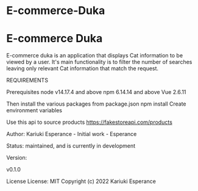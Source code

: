 # E-commerce-Duka
<h1>E-commerce Duka</h1>
 E-commerce duka is an application that displays Cat information to be viewed by a user. It's main functionality is to filter the number of  searches leaving only relevant Cat information that match the request.


 REQUIREMENTS

Prerequisites
node v14.17.4 and above
npm 6.14.14 and above
Vue 2.6.11

Then install the various packages from package.json npm install
Create environment variables

Use this api to source products https://fakestoreapi.com/products

Author:
Kariuki Esperance - Initial work - Esperance

Status:
maintained, and is currently in development

Version:

v0.1.0

License
License: MIT Copyright (c) 2022 Kariuki Esperance

